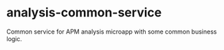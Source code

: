 # analysis-common-service
Common service for APM analysis microapp with some common business logic.
